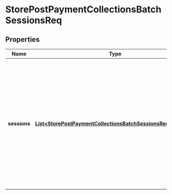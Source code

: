 # StorePostPaymentCollectionsBatchSessionsReq

## Properties
Name | Type | Description | Notes
------------ | ------------- | ------------- | -------------
**sessions** | [**List&lt;StorePostPaymentCollectionsBatchSessionsReqSessions&gt;**](StorePostPaymentCollectionsBatchSessionsReqSessions.md) | An array of payment sessions related to the Payment Collection. If the session_id is not provided, existing sessions not present will be deleted and the provided ones will be created. | 

